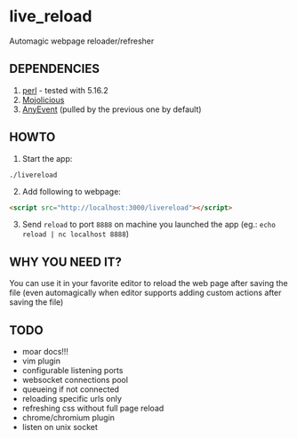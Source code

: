 live_reload
===========

Automagic webpage reloader/refresher

DEPENDENCIES
------------
1. [perl](http://www.perl.org/) - tested with 5.16.2
2. [Mojolicious](http://mojolicio.us/)
3. [AnyEvent](https://metacpan.org/pod/AnyEvent) (pulled by the previous one by default)

HOWTO
-----

1. Start the app:
```
./livereload
```
2. Add following to webpage:
```html
<script src="http://localhost:3000/livereload"></script>
```
3. Send ```reload``` to port ```8888``` on machine you launched the app (eg.: ```echo reload | nc localhost 8888```)


WHY YOU NEED IT?
----------------

You can use it in your favorite editor to reload the web page after saving the file (even automagically when editor supports adding custom actions after saving the file)

TODO
----
- moar docs!!!
- vim plugin
- configurable listening ports
- websocket connections pool
- queueing if not connected
- reloading specific urls only
- refreshing css without full page reload
- chrome/chromium plugin
- listen on unix socket
